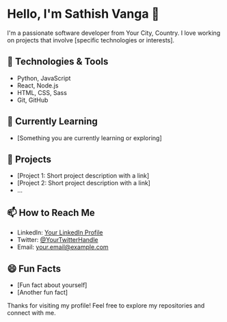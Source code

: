 # Hello, I'm Sathish Vanga 👋

I'm a passionate software developer from Your City, Country. I love working on projects that involve [specific technologies or interests].

## 🔧 Technologies & Tools

- Python, JavaScript
- React, Node.js
- HTML, CSS, Sass
- Git, GitHub

## 🌱 Currently Learning

- [Something you are currently learning or exploring]

## 🚀 Projects

- [Project 1: Short project description with a link]
- [Project 2: Short project description with a link]
- ...

## 📫 How to Reach Me

- LinkedIn: [Your LinkedIn Profile](https://www.linkedin.com/in/yourusername/)
- Twitter: [@YourTwitterHandle](https://twitter.com/yourusername)
- Email: your.email@example.com

## 😄 Fun Facts

- [Fun fact about yourself]
- [Another fun fact]

Thanks for visiting my profile! Feel free to explore my repositories and connect with me.
